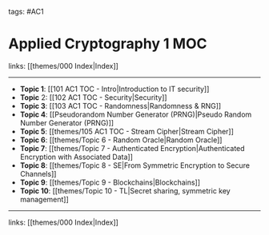 tags: #AC1 

# Applied Cryptography 1 MOC

links:  [[themes/000 Index|Index]]

---

- **Topic 1**: [[101 AC1 TOC - Intro|Introduction to IT security]]
- **Topic** 2: [[102 AC1 TOC - Security|Security]]
- **Topic 3**: [[103 AC1 TOC - Randomness|Randomness & RNG]]
- **Topic 4**: [[Pseudorandom Number Generator (PRNG)|Pseudo Random Number Generator (PRNG)]]
- **Topic 5**: [[themes/105 AC1 TOC - Stream Cipher|Stream Cipher]]
- **Topic 6**: [[themes/Topic 6 - Random Oracle|Random Oracle]]
- **Topic 7**: [[themes/Topic 7 - Authenticated Encryption|Authenticated Encryption with Associated Data]]
- **Topic 8**:  [[themes/Topic 8 - SE|From Symmetric Encryption to Secure Channels]]
- **Topic 9**: [[themes/Topic 9 - Blockchains|Blockchains]]
- **Topic 10**: [[themes/Topic 10 - TL|Secret sharing, symmetric key management]]

---
links: [[themes/000 Index|Index]]